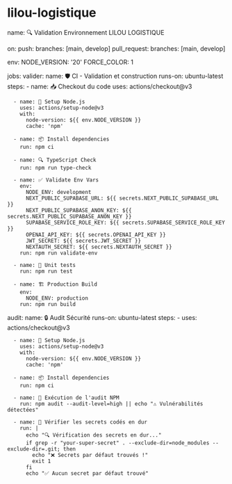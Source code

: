 # lilou-logistique
name: 🔍 Validation Environnement LILOU LOGISTIQUE

on:
  push:
    branches: [main, develop]
  pull_request:
    branches: [main, develop]

env:
  NODE_VERSION: '20'
  FORCE_COLOR: 1

jobs:
  valider:
    name: 🛡️ CI - Validation et construction
    runs-on: ubuntu-latest
    steps:
      - name: 📥 Checkout du code
        uses: actions/checkout@v3

      - name: 🔧 Setup Node.js
        uses: actions/setup-node@v3
        with:
          node-version: ${{ env.NODE_VERSION }}
          cache: 'npm'

      - name: 📦 Install dependencies
        run: npm ci

      - name: 🔍 TypeScript Check
        run: npm run type-check

      - name: ✅ Validate Env Vars
        env:
          NODE_ENV: development
          NEXT_PUBLIC_SUPABASE_URL: ${{ secrets.NEXT_PUBLIC_SUPABASE_URL }}
          NEXT_PUBLIC_SUPABASE_ANON_KEY: ${{ secrets.NEXT_PUBLIC_SUPABASE_ANON_KEY }}
          SUPABASE_SERVICE_ROLE_KEY: ${{ secrets.SUPABASE_SERVICE_ROLE_KEY }}
          OPENAI_API_KEY: ${{ secrets.OPENAI_API_KEY }}
          JWT_SECRET: ${{ secrets.JWT_SECRET }}
          NEXTAUTH_SECRET: ${{ secrets.NEXTAUTH_SECRET }}
        run: npm run validate-env

      - name: 🧪 Unit tests
        run: npm run test

      - name: 🏗️ Production Build
        env:
          NODE_ENV: production
        run: npm run build

  audit:
    name: 🔒 Audit Sécurité
    runs-on: ubuntu-latest
    steps:
      - uses: actions/checkout@v3

      - name: 🔧 Setup Node.js
        uses: actions/setup-node@v3
        with:
          node-version: ${{ env.NODE_VERSION }}
          cache: 'npm'

      - name: 📦 Install dependencies
        run: npm ci

      - name: 🔐 Exécution de l'audit NPM
        run: npm audit --audit-level=high || echo "⚠️ Vulnérabilités détectées"

      - name: 🧪 Vérifier les secrets codés en dur
        run: |
          echo "🔍 Vérification des secrets en dur..."
          if grep -r "your-super-secret" . --exclude-dir=node_modules --exclude-dir=.git; then
            echo "❌ Secrets par défaut trouvés !"
            exit 1
          fi
          echo "✅ Aucun secret par défaut trouvé"

